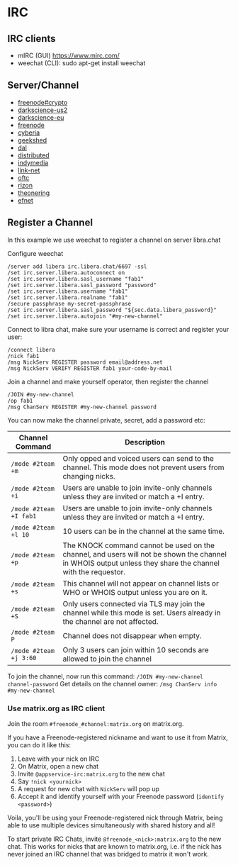 # IRC

## IRC clients

- mIRC (GUI) <https://www.mirc.com/>
- weechat (CLI): sudo apt-get install weechat

## Server/Channel

- [freenode#crypto](irc://irc.freenode.net:+7000/#crypto "irc://irc.freenode.net:+7000/##crypto")
- [darkscience-us2](irc://irc-eu-2.darkscience.net/#darkscience "irc://irc-eu-2.darkscience.net/darkscience")
- [darkscience-eu](irc://irc-us-east-2.darkscience.net/#darkscience "irc://irc-us-east-2.darkscience.net/darkscience")
- [freenode](ircs://chat.freenode.net:6697/#infra-talk "ircs://chat.freenode.net:6697/#infra-talk")
- [cyberia](ircs://irc.cyberia.is:6697/#cyberia "ircs://irc.cyberia.is:6697/#cyberia")
- [geekshed](irc://eu.geekshed.net:+6697 "irc://eu.geekshed.net:+6697")
- [dal](irc://irc.dal.net:+6697 "irc://irc.dal.net:+6697")
- [distributed](irc://irc.distributed.net:+994 "irc://irc.distributed.net:+994")
- [indymedia](irc://irc.indymedia.org:+6697 "irc://irc.indymedia.org:+6697")
- [link-net](irc://irc.link-net.org:+7000 "irc://irc.link-net.org:+7000")
- [oftc](irc://irc.oftc.net:+6697 "irc://irc.oftc.net:+6697")
- [rizon](irc://irc.rizon.net:+6697 "irc://irc.rizon.net:+6697")
- [theonering](irc://irc.theonering.net:+6697 "irc://irc.theonering.net:+6697")
- [efnet](irc://ssl.efnet.org:+9999 "irc://ssl.efnet.org:+9999")

## Register a Channel

In this example we use weechat to register a channel on server libra.chat

Configure weechat

``` irc
/server add libera irc.libera.chat/6697 -ssl
/set irc.server.libera.autoconnect on
/set irc.server.libera.sasl_username "fab1"
/set irc.server.libera.sasl_password "password"
/set irc.server.libera.username "fab1"
/set irc.server.libera.realname "fab1"
/secure passphrase my-secret-passphrase
/set irc.server.libera.sasl_password "${sec.data.libera_password}"
/set irc.server.libera.autojoin "#my-new-channel"
```

Connect to libra chat, make sure your username is correct and register your user:

``` irc
/connect libera
/nick fab1
/msg NickServ REGISTER password email@address.net
/msg NickServ VERIFY REGISTER fab1 your-code-by-mail
```

Join a channel and make yourself operator, then register the channel

``` irc
/JOIN #my-new-channel
/op fab1
/msg ChanServ REGISTER #my-new-channel password
```

You can now make the channel private, secret, add a password etc:

| Channel Command        | Description                                                                                                                                                |
|------------------------|------------------------------------------------------------------------------------------------------------------------------------------------------------|
| `/mode #2team +m`      | Only opped and voiced users can send to the channel. This mode does not prevent users from changing nicks.                                                 |
| `/mode #2team +i`      | Users are unable to join invite-only channels unless they are invited or match a +I entry.                                                                 |
| `/mode #2team +I fab1` | Users are unable to join invite-only channels unless they are invited or match a +I entry.                                                                 |
| `/mode #2team +l 10`   | 10 users can be in the channel at the same time.                                                                                                           |
| `/mode #2team +p`      | The KNOCK command cannot be used on the channel, and users will not be shown the channel in WHOIS output unless they share the channel with the requestor. |
| `/mode #2team +s`      | This channel will not appear on channel lists or WHO or WHOIS output unless you are on it.                                                                 |
| `/mode #2team +S`      | Only users connected via TLS may join the channel while this mode is set. Users already in the channel are not affected.                                   |
| `/mode #2team P`       | Channel does not disappear when empty.                                                                                                                     |
| `/mode #2team +j 3:60` | Only 3 users can join within 10 seconds are allowed to join the channel                                                                                    |

To join the channel, now run this command: `/JOIN #my-new-channel channel-password`
Get details on the channel owner: `/msg ChanServ info #my-new-channel`

### Use matrix.org as IRC client

Join the room `#freenode_#channel:matrix.org` on matrix.org.

If you have a Freenode-registered nickname and want to use it from Matrix, you can do it like this:

1. Leave with your nick on IRC
2. On Matrix, open a new chat
3. Invite `@appservice-irc:matrix.org` to the new chat
4. Say `!nick <yournick>`
5. A request for new chat with `NickServ` will pop up
6. Accept it and identify yourself with your Freenode password (`identify <password>`)

Voila, you'll be using your Freenode-registered nick through Matrix, being able to use multiple devices simultaneously with shared history and all!

To start private IRC Chats, invite `@freenode_<nick>:matrix.org` to the new chat. This works for nicks that are known to matrix.org, i.e. if the nick has never joined an IRC channel that was bridged to matrix it won't work.
